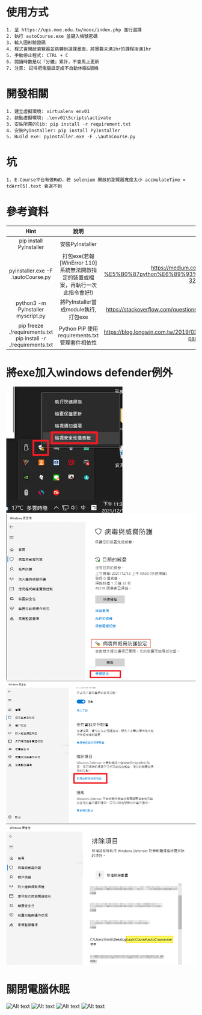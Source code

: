 # 使用方式
    1. 至 https://ups.moe.edu.tw/mooc/index.php 進行選課
    2. 執行 autoCourse.exe 並鍵入帳號密碼
    3. 輸入圖形驗證碼
    4. 程式會開啟瀏覽器並跳轉到選課畫面，將實數未滿1hr的課程掛滿1hr
    5. 手動停止程式: CTRL + C
    6. 閱讀時數是以『分鐘』累計，不會馬上更新
    7. 注意: 記得把電腦設定成不自動休眠&關機

# 開發相關
    1. 建立虛擬環境: virtualenv env01
    2. 啟動虛擬環境: .\env01\Scripts\activate
    3. 安裝所需的lib: pip install -r requirement.txt
    4. 安裝PyInstaller: pip install PyInstaller
    5. Build exe: pyinstaller.exe -F .\autoCourse.py

# 坑
    1. E-Course平台有做RWD，若 selenium 開啟的瀏覽器寬度太小 accmulateTime = tdArr[5].text 會選不到

# 參考資料
|Hint|說明|參考|
|:--:|:--:|:--:|
|pip install PyInstaller|安裝PyInstaller||
|pyinstaller.exe -F .\autoCourse.py|打包exe(若報 [WinError 110] 系統無法開啟指定的裝置或檔案，再執行一次此指令會好!)|https://medium.com/pyladies-taiwan/python-%E5%B0%87python%E6%89%93%E5%8C%85%E6%88%90exe%E6%AA%94-32a4bacbe351|
|python3 -m PyInstaller myscript.py| 將PyInstaller當成module執行, 打包exe |https://stackoverflow.com/questions/53798660/pyinstaller-command-not-found|
|pip freeze ./requirements.txt <br> pip install -r ./requirements.txt|Python PIP 使用 requirements.txt 管理套件相依性|https://blog.longwin.com.tw/2019/03/python-pip-requirements-txt-management-package-2019/|

# 將exe加入windows defender例外
![Alt text](https://github.com/sobadrush/PeiPei-ECourse/blob/main/imgs/windows%20defender%20%E4%BE%8B%E5%A4%96%E8%A8%AD%E5%AE%9A/Image%201.png)
![Alt text](https://github.com/sobadrush/PeiPei-ECourse/blob/main/imgs/windows%20defender%20%E4%BE%8B%E5%A4%96%E8%A8%AD%E5%AE%9A/Image%202.png)
![Alt text](https://github.com/sobadrush/PeiPei-ECourse/blob/main/imgs/windows%20defender%20%E4%BE%8B%E5%A4%96%E8%A8%AD%E5%AE%9A/Image%203.png)
![Alt text](https://github.com/sobadrush/PeiPei-ECourse/blob/main/imgs/windows%20defender%20%E4%BE%8B%E5%A4%96%E8%A8%AD%E5%AE%9A/Image%204.png)

# 關閉電腦休眠
![Alt text](TBD)
![Alt text](TBD)
![Alt text](TBD)
![Alt text](TBD)